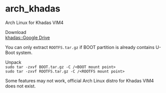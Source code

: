 # arch_khadas
Arch Linux for Khadas VIM4 

Download  
[khadas::Google Drive](https://drive.google.com/drive/folders/10nBijHh5i2y7tXED6OXy27OSWCEWTnEe?usp=sharing)  

You can only extract `ROOTFS.tar.gz` if BOOT partition is already contains U-Boot system.  

Unpack  
`sudo tar -zxvf BOOT.tar.gz -C /<BOOT mount point>`  
`sudo tar -zxvf ROOTFS.tar.gz -C /<ROOTFS mount point>`  

Some features may not work, official Arch Linux distro for Khadas VIM4 does not exist.  
